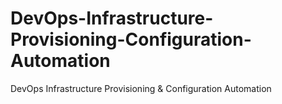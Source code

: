 # DevOps-Infrastructure-Provisioning-Configuration-Automation
DevOps Infrastructure Provisioning &amp; Configuration Automation
